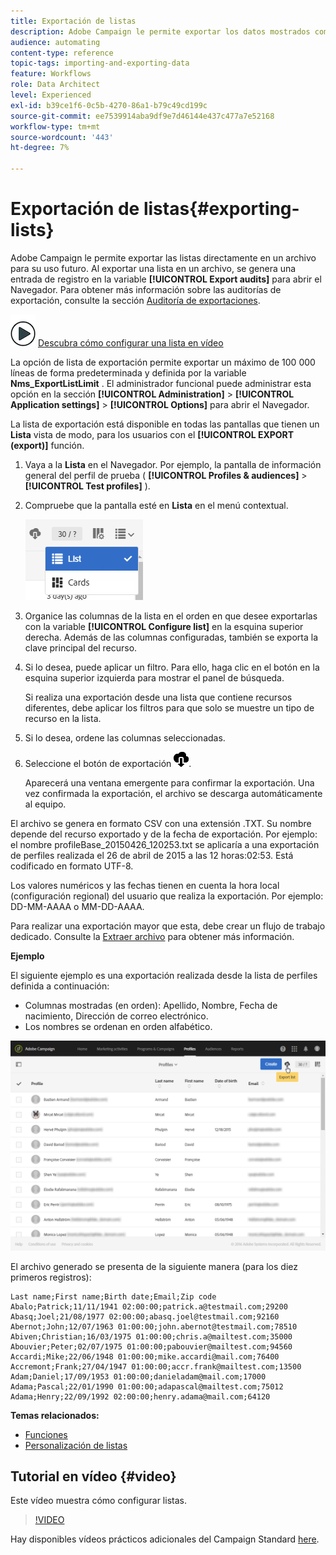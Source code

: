 ```yaml
---
title: Exportación de listas
description: Adobe Campaign le permite exportar los datos mostrados como listas desde una pantalla de información general directamente en un archivo para su uso futuro.
audience: automating
content-type: reference
topic-tags: importing-and-exporting-data
feature: Workflows
role: Data Architect
level: Experienced
exl-id: b39ce1f6-0c5b-4270-86a1-b79c49cd199c
source-git-commit: ee7539914aba9df9e7d46144e437c477a7e52168
workflow-type: tm+mt
source-wordcount: '443'
ht-degree: 7%

---
```


# Exportación de listas{#exporting-lists}

Adobe Campaign le permite exportar las listas directamente en un archivo para su uso futuro. Al exportar una lista en un archivo, se genera una entrada de registro en la variable **[!UICONTROL Export audits]** para abrir el Navegador. Para obtener más información sobre las auditorías de exportación, consulte la sección [Auditoría de exportaciones](../../administration/using/auditing-export-logs.md).

![](assets/do-not-localize/how-to-video.png) [Descubra cómo configurar una lista en vídeo](#video)

La opción de lista de exportación permite exportar un máximo de 100 000 líneas de forma predeterminada y definida por la variable **Nms_ExportListLimit** . El administrador funcional puede administrar esta opción en la sección **[!UICONTROL Administration]** > **[!UICONTROL Application settings]** > **[!UICONTROL Options]** para abrir el Navegador.

La lista de exportación está disponible en todas las pantallas que tienen un **Lista** vista de modo, para los usuarios con el **[!UICONTROL EXPORT (export)]** función.

1. Vaya a la **Lista** en el Navegador. Por ejemplo, la pantalla de información general del perfil de prueba ( **[!UICONTROL Profiles & audiences]** > **[!UICONTROL Test profiles]** ).
1. Compruebe que la pantalla esté en **Lista** en el menú contextual.

   ![](assets/export_list_mode_switch.png)

1. Organice las columnas de la lista en el orden en que desee exportarlas con la variable **[!UICONTROL Configure list]** en la esquina superior derecha. Además de las columnas configuradas, también se exporta la clave principal del recurso.
1. Si lo desea, puede aplicar un filtro. Para ello, haga clic en el botón en la esquina superior izquierda para mostrar el panel de búsqueda.

   Si realiza una exportación desde una lista que contiene recursos diferentes, debe aplicar los filtros para que solo se muestre un tipo de recurso en la lista.

1. Si lo desea, ordene las columnas seleccionadas.
1. Seleccione el botón de exportación ![](assets/exportlistbutton.png).

   Aparecerá una ventana emergente para confirmar la exportación. Una vez confirmada la exportación, el archivo se descarga automáticamente al equipo.

El archivo se genera en formato CSV con una extensión .TXT. Su nombre depende del recurso exportado y de la fecha de exportación. Por ejemplo: el nombre profileBase_20150426_120253.txt se aplicaría a una exportación de perfiles realizada el 26 de abril de 2015 a las 12 horas:02:53. Está codificado en formato UTF-8.

Los valores numéricos y las fechas tienen en cuenta la hora local (configuración regional) del usuario que realiza la exportación. Por ejemplo: DD-MM-AAAA o MM-DD-AAAA.

Para realizar una exportación mayor que esta, debe crear un flujo de trabajo dedicado. Consulte la [Extraer archivo](../../automating/using/extract-file.md) para obtener más información.

**Ejemplo**

El siguiente ejemplo es una exportación realizada desde la lista de perfiles definida a continuación:

* Columnas mostradas (en orden): Apellido, Nombre, Fecha de nacimiento, Dirección de correo electrónico.
* Los nombres se ordenan en orden alfabético.

![](assets/export_list_example1.png)

El archivo generado se presenta de la siguiente manera (para los diez primeros registros):

```
Last name;First name;Birth date;Email;Zip code
Abalo;Patrick;11/11/1941 02:00:00;patrick.a@testmail.com;29200
Abasq;Joel;21/08/1977 02:00:00;abasq.joel@testmail.com;92160
Abernot;John;12/07/1963 01:00:00;john.abernot@testmail.com;78510
Abiven;Christian;16/03/1975 01:00:00;chris.a@mailtest.com;35000
Abouvier;Peter;02/07/1975 01:00:00;pabouvier@mailtest.com;94560
Accardi;Mike;22/06/1948 01:00:00;mike.accardi@mail.com;76400
Accremont;Frank;27/04/1947 01:00:00;accr.frank@mailtest.com;13500
Adam;Daniel;17/09/1953 01:00:00;danieladam@mail.com;17000
Adama;Pascal;22/01/1990 01:00:00;adapascal@mailtest.com;75012
Adama;Henry;22/09/1992 02:00:00;henry.adama@mail.com;64120
```

**Temas relacionados:**

* [Funciones](../../administration/using/list-of-roles.md)
* [Personalización de listas](../../start/using/customizing-lists.md)

## Tutorial en vídeo {#video}

Este vídeo muestra cómo configurar listas.

>[!VIDEO](https://video.tv.adobe.com/v/25288/?quality=12)

Hay disponibles vídeos prácticos adicionales del Campaign Standard [here](https://experienceleague.adobe.com/docs/campaign-standard-learn/tutorials/overview.html?lang=es).
